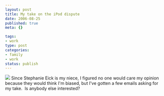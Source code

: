 ```yaml
--- 
layout: post
title: My take on the iPod dispute
date: 2006-08-25
published: true
meta: {}

tags: 
- work
type: post
categories: 
- family
- work
status: publish
---
```



[![](http://www.andyeick.com/_blogMedia/MytakeontheiPoddispute_5468/image0_thumb3.png)](http://www.andyeick.com/_blogMedia/MytakeontheiPoddispute_5468/image05.png) Since Stephanie Eick is my niece, I figured no one would care my opinion because they would think I'm biased, but I've gotten a few emails asking for my take.  Is anybody else interested?

